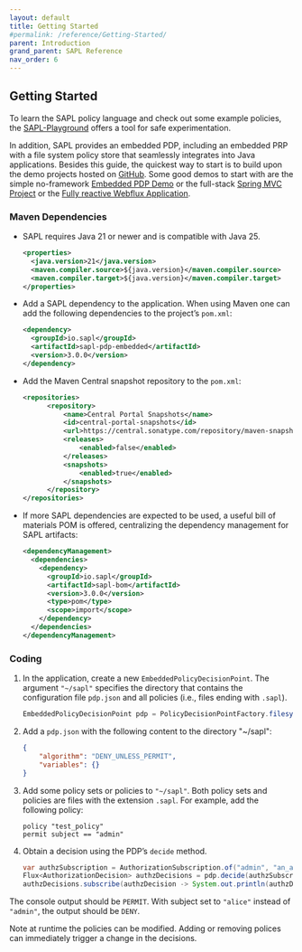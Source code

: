 ```yaml
---
layout: default
title: Getting Started
#permalink: /reference/Getting-Started/
parent: Introduction
grand_parent: SAPL Reference
nav_order: 6
---
```


## Getting Started

To learn the SAPL policy language and check out some example policies, the [SAPL-Playground](https://playground.sapl.io/) offers a tool for safe experimentation.

In addition, SAPL provides an embedded PDP, including an embedded PRP with a file system policy store that seamlessly integrates into Java applications. Besides this guide, the quickest way to start is to build upon the demo projects hosted on [GitHub](https://github.com/heutelbeck/sapl-demos). Some good demos to start with are the simple no-framework [Embedded PDP Demo](https://github.com/heutelbeck/sapl-demos/tree/master/sapl-demo-embedded) or the full-stack [Spring MVC Project](https://github.com/heutelbeck/sapl-demos/tree/master/sapl-demo-mvc-app) or the [Fully reactive Webflux Application](https://github.com/heutelbeck/sapl-demos/tree/master/sapl-demo-webflux).

### Maven Dependencies

- SAPL requires Java 21 or newer and is compatible with Java 25.

  ```xml
  <properties>
    <java.version>21</java.version>
    <maven.compiler.source>${java.version}</maven.compiler.source>
    <maven.compiler.target>${java.version}</maven.compiler.target>
  </properties>
  ```

- Add a SAPL dependency to the application. When using Maven one can add the following dependencies to the project’s `pom.xml`:

  ```xml
  <dependency>
    <groupId>io.sapl</groupId>
    <artifactId>sapl-pdp-embedded</artifactId>
    <version>3.0.0</version>
  </dependency>
  ```

- Add the Maven Central snapshot repository to the `pom.xml`:

  ```xml
  <repositories>
  		<repository>
  			<name>Central Portal Snapshots</name>
  			<id>central-portal-snapshots</id>
  			<url>https://central.sonatype.com/repository/maven-snapshots/</url>
  			<releases>
  				<enabled>false</enabled>
  			</releases>
  			<snapshots>
  				<enabled>true</enabled>
  			</snapshots>
  		</repository>
  </repositories>
  ```

- If more SAPL dependencies are expected to be used, a useful bill of materials POM is offered, centralizing the dependency management for SAPL artifacts:

  ```xml
  <dependencyManagement>
    <dependencies>
      <dependency>
        <groupId>io.sapl</groupId>
        <artifactId>sapl-bom</artifactId>
        <version>3.0.0</version>
        <type>pom</type>
        <scope>import</scope>
      </dependency>
    </dependencies>
  </dependencyManagement>
  ```

### Coding

1. In the application, create a new `EmbeddedPolicyDecisionPoint`. The argument `"~/sapl"` specifies the directory that contains the configuration file `pdp.json` and all policies (i.e., files ending with `.sapl`).

   ```java
   EmbeddedPolicyDecisionPoint pdp = PolicyDecisionPointFactory.filesystemPolicyDecisionPoint("~/sapl");
   ```

2. Add a `pdp.json` with the following content to the directory "~/sapl":

   ```json
   {
       "algorithm": "DENY_UNLESS_PERMIT",
       "variables": {}
   }
   ```

3. Add some policy sets or policies to `"~/sapl"`. Both policy sets and policies are files with the extension `.sapl`. For example, add the following policy:

   ```
   policy "test_policy"
   permit subject == "admin"
   ```
4. Obtain a decision using the PDP’s `decide` method.

   ```java
   var authzSubscription = AuthorizationSubscription.of("admin", "an_action", "a_resource");
   Flux<AuthorizationDecision> authzDecisions = pdp.decide(authzSubscription);
   authzDecisions.subscribe(authzDecision -> System.out.println(authzDecision.getDecision()));
   ```

The console output should be `PERMIT`. With subject set to `"alice"` instead of `"admin"`, the output should be `DENY`.

Note at runtime the policies can be modified. Adding or removing polices can immediately trigger a change in the decisions.